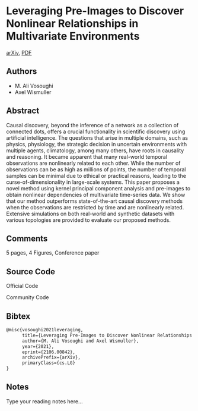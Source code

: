 
# Leveraging Pre-Images to Discover Nonlinear Relationships in Multivariate Environments

[arXiv](https://arxiv.org/abs/2106.0842), [PDF](https://arxiv.org/pdf/2106.0842.pdf)

## Authors

- M. Ali Vosoughi
- Axel Wismuller

## Abstract

Causal discovery, beyond the inference of a network as a collection of connected dots, offers a crucial functionality in scientific discovery using artificial intelligence. The questions that arise in multiple domains, such as physics, physiology, the strategic decision in uncertain environments with multiple agents, climatology, among many others, have roots in causality and reasoning. It became apparent that many real-world temporal observations are nonlinearly related to each other. While the number of observations can be as high as millions of points, the number of temporal samples can be minimal due to ethical or practical reasons, leading to the curse-of-dimensionality in large-scale systems. This paper proposes a novel method using kernel principal component analysis and pre-images to obtain nonlinear dependencies of multivariate time-series data. We show that our method outperforms state-of-the-art causal discovery methods when the observations are restricted by time and are nonlinearly related. Extensive simulations on both real-world and synthetic datasets with various topologies are provided to evaluate our proposed methods.

## Comments

5 pages, 4 Figures, Conference paper

## Source Code

Official Code



Community Code



## Bibtex

```tex
@misc{vosoughi2021leveraging,
      title={Leveraging Pre-Images to Discover Nonlinear Relationships in Multivariate Environments}, 
      author={M. Ali Vosoughi and Axel Wismuller},
      year={2021},
      eprint={2106.00842},
      archivePrefix={arXiv},
      primaryClass={cs.LG}
}
```

## Notes

Type your reading notes here...

